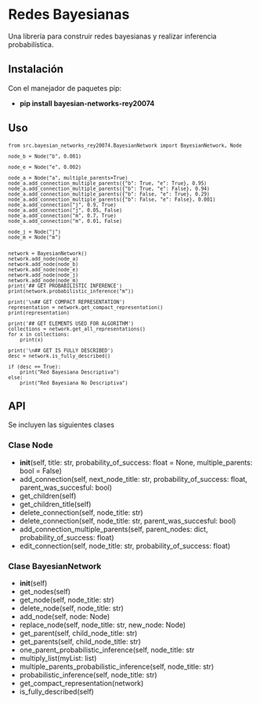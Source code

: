 # Redes Bayesianas

Una librería para construir redes bayesianas y realizar inferencia probabilística.

## Instalación

Con el manejador de paquetes pip:

- **pip install bayesian-networks-rey20074**

## Uso

<sub> 
    
    from src.bayesian_networks_rey20074.BayesianNetwork import BayesianNetwork, Node

    node_b = Node("b", 0.001)

    node_e = Node("e", 0.002)

    node_a = Node("a", multiple_parents=True)
    node_a.add_connection_multiple_parents({"b": True, "e": True}, 0.95)
    node_a.add_connection_multiple_parents({"b": True, "e": False}, 0.94)
    node_a.add_connection_multiple_parents({"b": False, "e": True}, 0.29)
    node_a.add_connection_multiple_parents({"b": False, "e": False}, 0.001)
    node_a.add_connection("j", 0.9, True)
    node_a.add_connection("j", 0.05, False)
    node_a.add_connection("m", 0.7, True)
    node_a.add_connection("m", 0.01, False)

    node_j = Node("j")
    node_m = Node("m")


    network = BayesianNetwork()
    network.add_node(node_a)
    network.add_node(node_b)
    network.add_node(node_e)
    network.add_node(node_j)
    network.add_node(node_m)
    print('## GET PROBABILISTIC INFERENCE')
    print(network.probabilistic_inference("m"))

    print('\n## GET COMPACT REPRESENTATION')
    representation = network.get_compact_representation()
    print(representation)

    print('## GET ELEMENTS USED FOR ALGORITHM')
    collections = network.get_all_representations()
    for x in collections:
        print(x)

    print('\n## GET IS FULLY DESCRIBED')
    desc = network.is_fully_described()

    if (desc == True):
        print("Red Bayesiana Descriptiva")
    else:
        print("Red Bayesiana No Descriptiva")

</sub>

## API

Se incluyen las siguientes clases

### Clase Node

- **init**(self, title: str, probability_of_success: float = None, multiple_parents: bool = False)
- add_connection(self, next_node_title: str, probability_of_success: float, parent_was_succesful: bool)
- get_children(self)
- get_children_title(self)
- delete_connection(self, node_title: str)
- delete_connection(self, node_title: str, parent_was_succesful: bool)
- add_connection_multiple_parents(self, parent_nodes: dict, probability_of_success: float)
- edit_connection(self, node_title: str, probability_of_success: float)

### Clase BayesianNetwork

- **init**(self)
- get_nodes(self)
- get_node(self, node_title: str)
- delete_node(self, node_title: str)
- add_node(self, node: Node)
- replace_node(self, node_title: str, new_node: Node)
- get_parent(self, child_node_title: str)
- get_parents(self, child_node_title: str)
- one_parent_probabilistic_inference(self, node_title: str
- multiply_list(myList: list)
- multiple_parents_probabilistic_inference(self, node_title: str)
- probabilistic_inference(self, node_title: str)
- get_compact_representation(network)
- is_fully_described(self)
